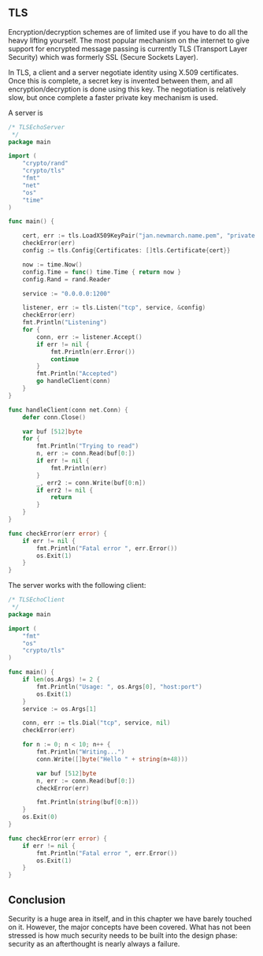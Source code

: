 ## TLS

Encryption/decryption schemes are of limited use if you have to do all the heavy lifting yourself. The most popular mechanism on the internet to give support for encrypted message passing is currently TLS (Transport Layer Security) which was formerly SSL (Secure Sockets Layer).

In TLS, a client and a server negotiate identity using X.509 certificates. Once this is complete, a secret key is invented between them, and all encryption/decryption is done using this key. The negotiation is relatively slow, but once complete a faster private key mechanism is used.

A server is

```go
/* TLSEchoServer
 */
package main

import (
	"crypto/rand"
	"crypto/tls"
	"fmt"
	"net"
	"os"
	"time"
)

func main() {

	cert, err := tls.LoadX509KeyPair("jan.newmarch.name.pem", "private.pem")
	checkError(err)
	config := tls.Config{Certificates: []tls.Certificate{cert}}

	now := time.Now()
	config.Time = func() time.Time { return now }
	config.Rand = rand.Reader

	service := "0.0.0.0:1200"

	listener, err := tls.Listen("tcp", service, &config)
	checkError(err)
	fmt.Println("Listening")
	for {
		conn, err := listener.Accept()
		if err != nil {
			fmt.Println(err.Error())
			continue
		}
		fmt.Println("Accepted")
		go handleClient(conn)
	}
}

func handleClient(conn net.Conn) {
	defer conn.Close()

	var buf [512]byte
	for {
		fmt.Println("Trying to read")
		n, err := conn.Read(buf[0:])
		if err != nil {
			fmt.Println(err)
		}
		_, err2 := conn.Write(buf[0:n])
		if err2 != nil {
			return
		}
	}
}

func checkError(err error) {
	if err != nil {
		fmt.Println("Fatal error ", err.Error())
		os.Exit(1)
	}
}
```

The server works with the following client:

```go
/* TLSEchoClient
 */
package main

import (
	"fmt"
	"os"
	"crypto/tls"
)

func main() {
	if len(os.Args) != 2 {
		fmt.Println("Usage: ", os.Args[0], "host:port")
		os.Exit(1)
	}
	service := os.Args[1]

	conn, err := tls.Dial("tcp", service, nil)
	checkError(err)

	for n := 0; n < 10; n++ {
		fmt.Println("Writing...")
		conn.Write([]byte("Hello " + string(n+48)))

		var buf [512]byte
		n, err := conn.Read(buf[0:])
		checkError(err)

		fmt.Println(string(buf[0:n]))
	}
	os.Exit(0)
}

func checkError(err error) {
	if err != nil {
		fmt.Println("Fatal error ", err.Error())
		os.Exit(1)
	}
}
```

## Conclusion

Security is a huge area in itself, and in this chapter we have barely touched on it. However, the major concepts have been covered. What has not been stressed is how much security needs to be built into the design phase: security as an afterthought is nearly always a failure. 
